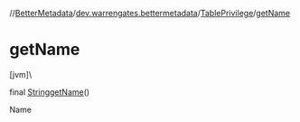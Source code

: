 //[BetterMetadata](../../../index.md)/[dev.warrengates.bettermetadata](../index.md)/[TablePrivilege](index.md)/[getName](get-name.md)

# getName

[jvm]\

final [String](https://docs.oracle.com/javase/8/docs/api/java/lang/String.html)[getName](get-name.md)()

Name
